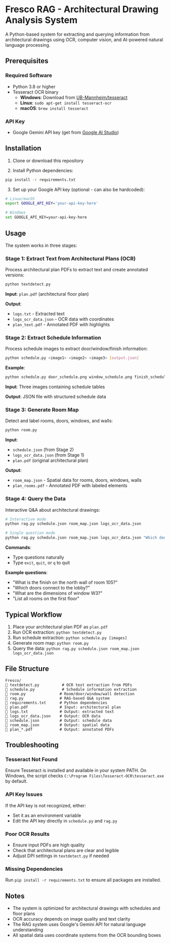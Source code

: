 # Fresco RAG - Architectural Drawing Analysis System

A Python-based system for extracting and querying information from architectural drawings using OCR, computer vision, and AI-powered natural language processing.

## Prerequisites

### Required Software
- Python 3.8 or higher
- Tesseract OCR binary
  - **Windows**: Download from [UB-Mannheim/tesseract](https://github.com/UB-Mannheim/tesseract/wiki)
  - **Linux**: `sudo apt-get install tesseract-ocr`
  - **macOS**: `brew install tesseract`

### API Key
- Google Gemini API key (get from [Google AI Studio](https://makersuite.google.com/app/apikey))

## Installation

1. Clone or download this repository

2. Install Python dependencies:
```bash
pip install -r requirements.txt
```

3. Set up your Google API key (optional - can also be hardcoded):
```bash
# Linux/macOS
export GOOGLE_API_KEY='your-api-key-here'

# Windows
set GOOGLE_API_KEY=your-api-key-here
```

## Usage

The system works in three stages:

### Stage 1: Extract Text from Architectural Plans (OCR)

Process architectural plan PDFs to extract text and create annotated versions:

```bash
python textdetect.py
```

**Input**: `plan.pdf` (architectural floor plan)

**Output**:
- `logs.txt` - Extracted text
- `logs_ocr_data.json` - OCR data with coordinates
- `plan_text.pdf` - Annotated PDF with highlights

### Stage 2: Extract Schedule Information

Process schedule images to extract door/window/finish information:

```bash
python schedule.py <image1> <image2> <image3> [output.json]
```

**Example**:
```bash
python schedule.py door_schedule.png window_schedule.png finish_schedule.png schedule.json
```

**Input**: Three images containing schedule tables

**Output**: JSON file with structured schedule data

### Stage 3: Generate Room Map

Detect and label rooms, doors, windows, and walls:

```bash
python room.py
```

**Input**:
- `schedule.json` (from Stage 2)
- `logs_ocr_data.json` (from Stage 1)
- `plan.pdf` (original architectural plan)

**Output**:
- `room_map.json` - Spatial data for rooms, doors, windows, walls
- `plan_rooms.pdf` - Annotated PDF with labeled elements

### Stage 4: Query the Data

Interactive Q&A about architectural drawings:

```bash
# Interactive mode
python rag.py schedule.json room_map.json logs_ocr_data.json

# Single question mode
python rag.py schedule.json room_map.json logs_ocr_data.json "Which doors connect rooms 201 and 202?"
```

**Commands**:
- Type questions naturally
- Type `exit`, `quit`, or `q` to quit

**Example questions**:
- "What is the finish on the north wall of room 105?"
- "Which doors connect to the lobby?"
- "What are the dimensions of window W3?"
- "List all rooms on the first floor"

## Typical Workflow

1. Place your architectural plan PDF as `plan.pdf`
2. Run OCR extraction: `python textdetect.py`
3. Run schedule extraction: `python schedule.py [images]`
4. Generate room map: `python room.py`
5. Query the data: `python rag.py schedule.json room_map.json logs_ocr_data.json`

## File Structure

```
Fresco/
   textdetect.py          # OCR text extraction from PDFs
   schedule.py            # Schedule information extraction
   room.py               # Room/door/window/wall detection
   rag.py                # RAG-based Q&A system
   requirements.txt      # Python dependencies
   plan.pdf              # Input: architectural plan
   logs.txt              # Output: extracted text
   logs_ocr_data.json    # Output: OCR data
   schedule.json         # Output: schedule data
   room_map.json         # Output: spatial data
   plan_*.pdf            # Output: annotated PDFs
```

## Troubleshooting

### Tesseract Not Found
Ensure Tesseract is installed and available in your system PATH. On Windows, the script checks `C:\Program Files\Tesseract-OCR\tesseract.exe` by default.

### API Key Issues
If the API key is not recognized, either:
- Set it as an environment variable
- Edit the API key directly in `schedule.py` and `rag.py`

### Poor OCR Results
- Ensure input PDFs are high quality
- Check that architectural plans are clear and legible
- Adjust DPI settings in `textdetect.py` if needed

### Missing Dependencies
Run `pip install -r requirements.txt` to ensure all packages are installed.

## Notes

- The system is optimized for architectural drawings with schedules and floor plans
- OCR accuracy depends on image quality and text clarity
- The RAG system uses Google's Gemini API for natural language understanding
- All spatial data uses coordinate systems from the OCR bounding boxes
